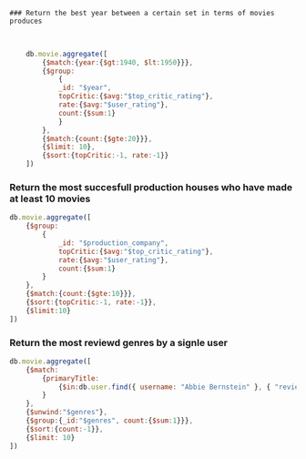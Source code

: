 
    ### Return the best year between a certain set in terms of movies produces

```js
    
    
    db.movie.aggregate([
        {$match:{year:{$gt:1940, $lt:1950}}},
        {$group:
            {
            _id: "$year",
            topCritic:{$avg:"$top_critic_rating"},
            rate:{$avg:"$user_rating"},
            count:{$sum:1}
            }
        },
        {$match:{count:{$gte:20}}},
        {$limit: 10}, 
        {$sort:{topCritic:-1, rate:-1}}
    ])

```

 ### Return the most succesfull production houses who have made at least 10 movies

```js
db.movie.aggregate([
    {$group:
        {
            _id: "$production_company",
            topCritic:{$avg:"$top_critic_rating"},
            rate:{$avg:"$user_rating"},
            count:{$sum:1}
        }
    }, 
    {$match:{count:{$gte:10}}},
    {$sort:{topCritic:-1, rate:-1}},
    {$limit:10}
])

 ```

 ### Return the most reviewd genres by a signle user
```js
db.movie.aggregate([
    {$match:
        {primaryTitle:
            {$in:db.user.find({ username: "Abbie Bernstein" }, { "reviews.primaryTitle": 1, "_id": 0 }).toArray()[0]['reviews'].map(x=>x['primaryTitle'])}
        }
    },
    {$unwind:"$genres"}, 
    {$group:{_id:"$genres", count:{$sum:1}}}, 
    {$sort:{count:-1}}, 
    {$limit: 10}
])

  ```